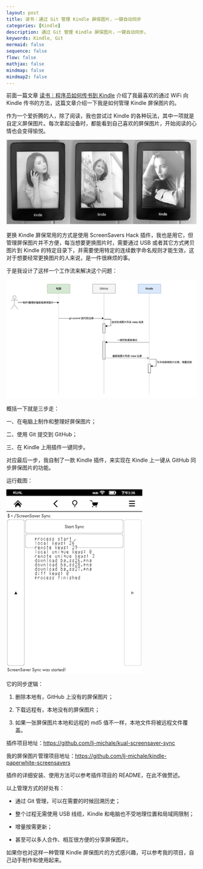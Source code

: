 ```yaml
---
layout: post
title: 读书｜通过 Git 管理 Kindle 屏保图片，一键自动同步
categories: [Kindle]
description: 通过 Git 管理 Kindle 屏保图片，一键自动同步。
keywords: Kindle, Git
mermaid: false
sequence: false
flow: false
mathjax: false
mindmap: false
mindmap2: false
---
```


前面一篇文章 [读书｜程序员如何传书到 Kindle][1] 介绍了我最喜欢的通过 WiFi 向 Kindle 传书的方法，这篇文章介绍一下我是如何管理 Kindle 屏保图片的。

作为一个爱折腾的人，除了阅读，我也尝试过 Kindle 的各种玩法，其中一项就是自定义屏保图片。每次拿起设备时，都能看到自己喜欢的屏保图片，开始阅读的心情也会变得愉悦。

![](/images/posts/kindle/screensavers.png)

更换 Kindle 屏保常用的方式是使用 ScreenSavers Hack 插件，我也是用它，但管理屏保图片并不方便，每当想要更换图片时，需要通过 USB 或者其它方式拷贝图片到 Kindle 的特定目录下，并需要使用特定的连续数字命名规则才能生效，这对于想要经常更换图片的人来说，是一件很麻烦的事。

于是我设计了这样一个工作流来解决这个问题：

![](/images/posts/kindle/kindle-screensavers-workflow.drawio.png)

概括一下就是三步走：

一、在电脑上制作和整理好屏保图片；

二、使用 Git 提交到 GitHub；

三、在 Kindle 上用插件一键同步。

对应最后一步，我自制了一款 Kindle 插件，来实现在 Kindle 上一键从 GitHub 同步屏保图片的功能。

运行截图：

![](/images/posts/kindle/kual-screensaver-sync.png)

它的同步逻辑：

1. 删除本地有，GitHub 上没有的屏保图片；

2. 下载远程有，本地没有的屏保图片；

3. 如果一张屏保图片本地和远程的 md5 值不一样，本地文件将被远程文件覆盖。

插件项目地址：<https://github.com/lj-michale/kual-screensaver-sync>

我的屏保图片管理项目地址：<https://github.com/lj-michale/kindle-paperwhite-screensavers>

插件的详细安装、使用方法可以参考插件项目的 README，在此不做赘述。

以上管理方式的好处有：

- 通过 Git 管理，可以在需要的时候回溯历史；

- 整个过程无需使用 USB 线缆，Kindle 和电脑也不受地理位置和局域网限制；

- 增量按需更新；

- 甚至可以多人合作、相互很方便的分享屏保图片。

如果你也对这样一种管理 Kindle 屏保图片的方式感兴趣，可以参考我的项目，自己动手制作和使用起来。

[1]: https://mp.weixin.qq.com/s?__biz=MzIwMDA3ODQzNA==&amp;mid=2459863533&amp;idx=1&amp;sn=877a0ddeee256b3d20cb3823e16d16a0&amp;chksm=81e88ce0b69f05f6b685d8a37ee6a990a92c0622490d1b57bb002198fbd6e27715490d783c2d&token=1959625383&lang=zh_CN#rd

